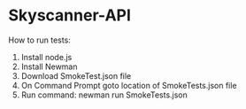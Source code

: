 # Skyscanner-API

How to run tests: 
  1. Install node.js
  2. Install Newman
  3. Download SmokeTest.json file
  4. On Command Prompt goto location of SmokeTests.json file
  5. Run command: newman run SmokeTests.json
